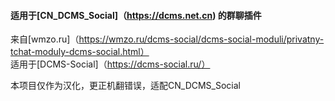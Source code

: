 #### 适用于[CN_DCMS_Social]（https://dcms.net.cn) 的群聊插件
来自[wmzo.ru]（https://wmzo.ru/dcms-social/dcms-social-moduli/privatny-tchat-moduly-dcms-social.html）  
适用于[DCMS-Social]（https://dcms-social.ru/）  

本项目仅作为汉化，更正机翻错误，适配CN_DCMS_Social
